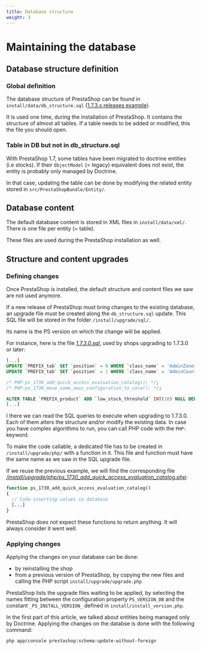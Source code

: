 ```yaml
---
title: Database structure
weight: 3
---
```


# Maintaining the database

## Database structure definition

### Global definition

The database structure of PrestaShop can be found in `install/data/db_structure.sql` ([1.7.3.x releases example](https://github.com/PrestaShop/PrestaShop/blob/1.7.3.x/install-dev/data/db_structure.sql)).

It is used one time, during the installation of PrestaShop.
It contains the structure of almost all tables. If a table needs to be added or
modified, this the file you should open.

### Table in DB but not in db_structure.sql

With PrestaShop 1.7, some tables have been migrated to doctrine entities
(i.e stocks). If their `ObjectModel` (= legacy) equivalent does not exist,
the entity is probably only managed by Doctrine.

In that case, updating the table can be done by modifying the related entity
stored in `src/PrestaShopBundle/Entity/`.

## Database content

The default database content is stored in XML files in `install/data/xml/`.
There is one file per entity (= table).

These files are used during the PrestaShop installation as well.

## Structure and content upgrades

### Defining changes

Once PrestaShop is installed, the default structure and content files we saw
are not used anymore.

If a new release of PrestaShop must bring changes to the existing database, an
upgrade file must be created along the `db_structure.sql` update. This SQL
file will be stored in the folder `/install/upgrade/sql/`.

Its name is the PS version on which the change will be applied.

For instance, here is the file *[1.7.3.0.sql](https://github.com/PrestaShop/PrestaShop/blob/1.7.3.x/install-dev/upgrade/sql/1.7.3.0.sql)*,
used by shops upgrading to 1.7.3.0 or later:

```sql
[...]
UPDATE `PREFIX_tab` SET `position` = 0 WHERE `class_name` = 'AdminZones' AND `position` = '1';
UPDATE `PREFIX_tab` SET `position` = 1 WHERE `class_name` = 'AdminCountries' AND `position` = '0';

/* PHP:ps_1730_add_quick_access_evaluation_catalog(); */;
/* PHP:ps_1730_move_some_aeuc_configuration_to_core(); */;

ALTER TABLE `PREFIX_product` ADD `low_stock_threshold` INT(10) NULL DEFAULT NULL AFTER `minimal_quantity`;
[...]
```

I there we can read the SQL queries to execute when upgrading to 1.7.3.0.
Each of them alters the structure and/or modify the existing data.
In case you have complex algorithms to run, you can call PHP code with the
`PHP:` keyword.

To make the code callable, a dedicated file has to be created in
`/install/upgrade/php/` with a function in it. This file and function must have
the same name as we saw in the SQL upgrade file.

If we reuse the previous example, we will find the corresponding file *[/install/upgrade/php/ps_1730_add_quick_access_evaluation_catalog.php](https://github.com/PrestaShop/PrestaShop/blob/1.7.3.x/install-dev/upgrade/php/ps_1730_add_quick_access_evaluation_catalog.php)*:

```php
function ps_1730_add_quick_access_evaluation_catalog()
{
  // Code inserting values in database
  [...]
}
```

PrestaShop does not expect these functions to return anything. It will always
consider it went well.

### Applying changes

Applying the changes on your database can be done:

* by reinstalling the shop
* from a previous version of PrestaShop, by copying the new files and calling
the PHP script `install/upgrade/upgrade.php`

PrestaShop lists the upgrade files waiting to be applied, by selecting the names
fitting between the configuration property `PS_VERSION_DB` and the constant
`_PS_INSTALL_VERSION_` defined in `install/install_version.php`.

In the first part of this article, we talked about entities being managed only by
Doctrine. Applying the changes on the databse is done with the following command:

```
php app/console prestashop:schema:update-without-foreign
```
